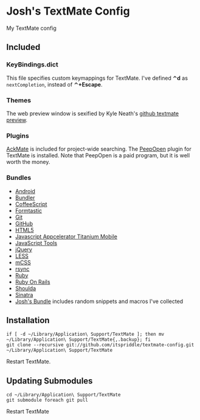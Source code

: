 # Josh's TextMate Config

My TextMate config


## Included

### KeyBindings.dict

This file specifies custom keymappings for TextMate. I've defined **&#8963;d**
as `nextCompletion`, instead of **&#8963;+Escape**.


### Themes

The web preview window is sexified by Kyle Neath's
[github textmate preview](http://github.com/kneath/github_textmate_preview).


### Plugins

[AckMate](http://github.com/protocool/AckMate) is included for project-wide
searching. The [PeepOpen](http://peepcode.com/products/peepopen) plugin
for TextMate is installed. Note that PeepOpen is a paid program, but it
is well worth the money.


### Bundles

* [Android](http://github.com/peon/Android.tmbundle)
* [Bundler](http://github.com/drnic/Bundler.tmbundle.git)
* [CoffeeScript](http://github.com/jashkenas/coffee-script-tmbundle)
* [Formtastic](http://github.com/grimen/formtastic_tmbundle)
* [Git](http://github.com/timcharper/git-tmbundle)
* [GitHub](http://github.com/drnic/github-tmbundle)
* [HTML5](http://github.com/johnmuhl/html5.tmbundle)
* [Javascript Appcelerator Titanium Mobile](http://github.com/subtleGradient/JavaScript-Appcelerator-Titanium-Mobile.tmbundle)
* [JavaScript Tools](http://github.com/johnmuhl/javascript-tools-tmbundle)
* [jQuery](http://github.com/kswedberg/jquery-tmbundle)
* [LESS](http://github.com/appden/less.tmbundle)
* [mCSS](http://github.com/minimaldesign/mCSS.tmbundle)
* [rsync](http://github.com/itspriddle/tm-rsync)
* [Ruby](http://github.com/drnic/ruby-tmbundle)
* [Ruby On Rails](http://github.com/drnic/ruby-on-rails-tmbundle)
* [Shoulda](http://github.com/drnic/ruby-shoulda-tmbundle)
* [Sinatra](http://github.com/foca/sinatra-tmbundle)
* [Josh's Bundle](http://github.com/itspriddle/my-textmate-bundle) includes random
snippets and macros I've collected


## Installation

    if [ -d ~/Library/Application\ Support/TextMate ]; then mv ~/Library/Application\ Support/TextMate{,.backup}; fi
    git clone --recursive git://github.com/itspriddle/textmate-config.git ~/Library/Application\ Support/TextMate


Restart TextMate.


## Updating Submodules

    cd ~/Library/Application\ Support/TextMate
    git submodule foreach git pull


Restart TextMate

